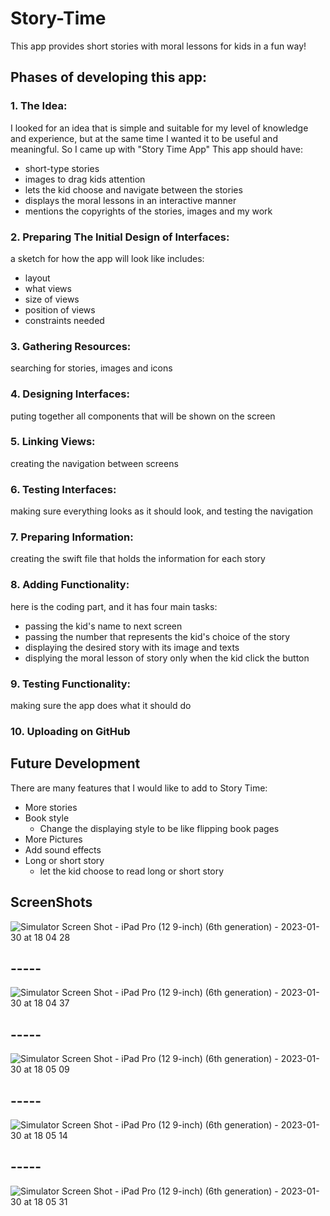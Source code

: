 # Story-Time
This app provides short stories with moral lessons for kids in a fun way!


## Phases of developing this app:

### 1. The Idea:
I looked for an idea that is simple and suitable for my level of knowledge and experience,
but at the same time I wanted it to be useful and meaningful. So I came up with "Story Time App"
This app should have:
- short-type stories
- images to drag kids attention
- lets the kid choose and navigate between the stories
- displays the moral lessons in an interactive manner
- mentions the copyrights of the stories, images and my work
    
### 2. Preparing The Initial Design of Interfaces:  
a sketch for how the app will look like includes:
- layout
- what views
- size of views
- position of views
- constraints needed
      
### 3. Gathering Resources: 
searching for stories, images and icons
    
### 4. Designing Interfaces: 
puting together all components that will be shown on the screen
    
### 5. Linking Views: 
creating the navigation between screens
    
### 6. Testing Interfaces: 
making sure everything looks as it should look, and testing the navigation
    
### 7. Preparing Information: 
creating the swift file that holds the information for each story
    
### 8. Adding Functionality: 
here is the coding part, and it has four main tasks:
- passing the kid's name to next screen
- passing the number that represents the kid's choice of the story
- displaying the desired story with its image and texts
- displying the moral lesson of story only when the kid click the button
      
### 9. Testing Functionality: 
making sure the app does what it should do
    
### 10. Uploading on GitHub


## Future Development

There are many features that I would like to add to Story Time:
- More stories
- Book style
  - Change the displaying style to be like flipping book pages
- More Pictures
- Add sound effects
- Long or short story
    - let the kid choose to read long or short story  
 

## ScreenShots
![Simulator Screen Shot - iPad Pro (12 9-inch) (6th generation) - 2023-01-30 at 18 04 28](https://user-images.githubusercontent.com/122032935/215514530-ea525525-9cc8-48fa-b1db-ad2aa0557e71.png) 
## -----
![Simulator Screen Shot - iPad Pro (12 9-inch) (6th generation) - 2023-01-30 at 18 04 37](https://user-images.githubusercontent.com/122032935/215517647-9fb96e77-2aac-4fcb-adc7-786ee3bfc43a.png)
## -----
![Simulator Screen Shot - iPad Pro (12 9-inch) (6th generation) - 2023-01-30 at 18 05 09](https://user-images.githubusercontent.com/122032935/215518865-137a8d0b-021b-40d6-a849-20de6b188d89.png)
## -----
![Simulator Screen Shot - iPad Pro (12 9-inch) (6th generation) - 2023-01-30 at 18 05 14](https://user-images.githubusercontent.com/122032935/215519838-dba48676-c1a9-4d86-af2d-9bbfff93444e.png)
## -----
![Simulator Screen Shot - iPad Pro (12 9-inch) (6th generation) - 2023-01-30 at 18 05 31](https://user-images.githubusercontent.com/122032935/215519905-786e7438-45ac-491b-81a4-aa7d937baefd.png)


